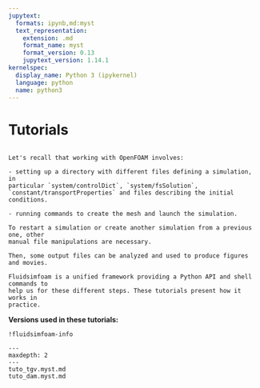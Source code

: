 ```yaml
---
jupytext:
  formats: ipynb,md:myst
  text_representation:
    extension: .md
    format_name: myst
    format_version: 0.13
    jupytext_version: 1.14.1
kernelspec:
  display_name: Python 3 (ipykernel)
  language: python
  name: python3
---
```


# Tutorials

```{admonition} Preliminary: introduction on OpenFOAM classical workflow

Let's recall that working with OpenFOAM involves:

- setting up a directory with different files defining a simulation, in
particular `system/controlDict`, `system/fsSolution`,
`constant/transportProperties` and files describing the initial conditions.

- running commands to create the mesh and launch the simulation.

To restart a simulation or create another simulation from a previous one, other
manual file manipulations are necessary.

Then, some output files can be analyzed and used to produce figures and movies.

Fluidsimfoam is a unified framework providing a Python API and shell commands to
help us for these different steps. These tutorials present how it works in
practice.

```

**Versions used in these tutorials:**

```{code-cell} ipython3
!fluidsimfoam-info
```

```{toctree}
---
maxdepth: 2
---
tuto_tgv.myst.md
tuto_dam.myst.md
```
